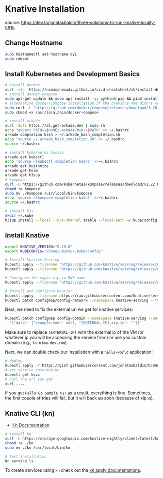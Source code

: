 # Knative Installation

source: https://dev.to/jonatasbaldin/three-solutions-to-run-knative-locally-5615

## Change Hostname

```sh
sudo hostnamectl set-hostname cy1
sudo reboot
```

## Install Kubernetes and Development Basics

```sh
# install docker
curl -sSL  https://nimamahmoudi.github.io/cicd-cheatsheet/sh/install-docker.sh | bash
# install docker-compose
sudo apt-get update && sudo apt install -qy python3-pip && pip3 install docker-compose
# alternative docker-compose installation if the previous one didn't work
sudo curl -L "https://github.com/docker/compose/releases/download/1.26.2/docker-compose-$(uname -s)-$(uname -m)" -o /usr/local/bin/docker-compose
sudo chmod +x /usr/local/bin/docker-compose

# install arkade
curl -SLfs https://dl.get-arkade.dev | sudo sh
echo "export PATH=\$HOME/.arkade/bin:\$PATH" >> ~/.bashrc
arkade completion bash > ~/.arkade_bash_completion.sh
echo "source ~/.arkade_bash_completion.sh" >> ~/.bashrc
source ~/.bashrc

# install kubernetes basics
arkade get kubectl
echo 'source <(kubectl completion bash)' >>~/.bashrc
arkade get kustomize
arkade get helm
arkade get k3sup
# kompose
curl -L https://github.com/kubernetes/kompose/releases/download/v1.22.0/kompose-linux-amd64 -o kompose
chmod +x kompose
sudo mv ./kompose /usr/local/bin/kompose
echo 'source <(kompose completion bash)' >>~/.bashrc
source ~/.bashrc

# install k3s
mkdir ~/.kube
k3sup install --local --k3s-channel stable --local-path ~/.kube/config --k3s-extra-args '--no-deploy traefik --write-kubeconfig-mode 644'
```

## Install Knative

```sh
export KNATIVE_VERSION="0.19.0"
export KUBECONFIG="/home/ubuntu/.kube/config"

# Install Knative Serving
kubectl apply --filename "https://github.com/knative/serving/releases/download/v$KNATIVE_VERSION/serving-crds.yaml"
kubectl apply --filename "https://github.com/knative/serving/releases/download/v$KNATIVE_VERSION/serving-core.yaml"

# Configure the magic xip.io DNS name
kubectl apply --filename "https://github.com/knative/serving/releases/download/v$KNATIVE_VERSION/serving-default-domain.yaml"

# Install and configure Kourier
kubectl apply --filename https://raw.githubusercontent.com/knative/serving/v$KNATIVE_VERSION/third_party/kourier-latest/kourier.yaml
kubectl patch configmap/config-network --namespace knative-serving --type merge --patch '{"data":{"ingress.class":"kourier.ingress.networking.knative.dev"}}'
```

Next, we need to fix the external url we get for knative services:

```sh
kubectl patch configmap config-domain --namespace knative-serving --patch \
  '{"data": {"example.com": null, "[EXTERNAL-IP].xip.io": ""}}'
```

Make sure to replace `[EXTERNAL-IP]` with the external ip of the VM (or whatever ip you will be accessing the service from) or use you custom domain (e.g., `kn.nima-dev.com`).

Next, we can double check our installation with a `hello-world` application:

```sh
# deploy
kubectl apply -f https://gist.githubusercontent.com/jonatasbaldin/bc04de2e376be23f75bb5815041fdd61/raw/d2345ac9aa01d0f3c771e9b3d4a1421dd766e0f9/service.yaml
# get service information
kubectl get ksvc
# curl the url you get
curl ....
```

If you get `Hello Go Sample v1!` as a result, everything is fine. Sometimes, the first couple of tries will fail, but it will back up soon (because of xip.io).

## Knative CLI (kn)

- [Kn Documentation](https://github.com/knative/client/blob/master/docs/cmd/kn.md)

```sh
# install kn
curl -L https://storage.googleapis.com/knative-nightly/client/latest/kn-linux-amd64 -o kn
chmod +x ./kn
sudo mv ./kn /usr/local/bin/kn

# test installation
kn service ls
```

To create services using `kn` check out the [kn apply documentations](https://github.com/knative/client/blob/master/docs/cmd/kn_service_apply.md).


